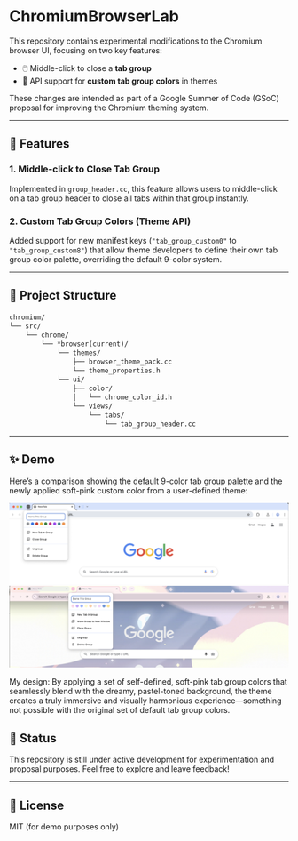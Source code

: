 # ChromiumBrowserLab

This repository contains experimental modifications to the Chromium browser UI, focusing on two key features:

- 🖱️ Middle-click to close a **tab group**
- 🎨 API support for **custom tab group colors** in themes

These changes are intended as part of a Google Summer of Code (GSoC) proposal for improving the Chromium theming system.

---

## 🔧 Features

### 1. Middle-click to Close Tab Group
Implemented in `group_header.cc`, this feature allows users to middle-click on a tab group header to close all tabs within that group instantly.

### 2. Custom Tab Group Colors (Theme API)
Added support for new manifest keys (`"tab_group_custom0"` to `"tab_group_custom8"`) that allow theme developers to define their own tab group color palette, overriding the default 9-color system.

---

## 📁 Project Structure

```
chromium/
└── src/
    └── chrome/
        └── *browser(current)/
            └── themes/
                ├── browser_theme_pack.cc
                └── theme_properties.h
            └── ui/
                ├── color/
                │   └── chrome_color_id.h
                └── views/
                    └── tabs/
                        └── tab_group_header.cc

```


---

## ✨ Demo

Here’s a comparison showing the default 9-color tab group palette and the newly applied soft-pink custom color from a user-defined theme:

<p align="center">
  <img src="https://github.com/Ezlmt/images/blob/main/1.png" width="700"/>

<img src="https://github.com/Ezlmt/images/blob/main/2.png" width="700"/>

</p>
My design: By applying a set of self-defined, soft-pink tab group colors that seamlessly blend with the dreamy, pastel-toned background, the theme creates a truly immersive and visually harmonious experience—something not possible with the original set of default tab group colors.

## 🚧 Status

This repository is still under active development for experimentation and proposal purposes. Feel free to explore and leave feedback!

---

## 📄 License

MIT (for demo purposes only)

